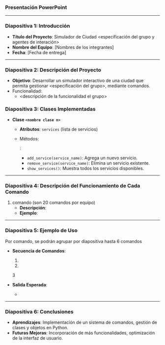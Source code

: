 ### Presentación PowerPoint

------

### Diapositiva 1: Introducción

- **Título del Proyecto**: Simulador de Ciudad <especificación del grupo y agentes de interación>
- **Nombre del Equipo**: [Nombres de los integrantes]
- **Fecha**: [Fecha de entrega]

------

### Diapositiva 2: Descripción del Proyecto

- **Objetivo**: Desarrollar un simulador interactivo de una ciudad que permita gestionar <especificación del grupo>, mediante comandos.
- Funcionalidad:
  - <descripción de la funcionalidad el grupo>

### Diapositiva 3: Clases Implementadas

- **Clase `<nombre clase n>`**

  - **Atributos**: `services` (lista de servicios)

  - Métodos:

    :

    - `add_service(service_name)`: Agrega un nuevo servicio.
    - `remove_service(service_name)`: Elimina un servicio existente.
    - `show_services()`: Muestra todos los servicios disponibles.

------

### Diapositiva 4: Descripción del Funcionamiento de Cada Comando

1. comando (son 20 comandos por equipo)
   - **Descripción**: 
   - **Ejemplo**: 

------

### Diapositiva 5: Ejemplo de Uso 

Por comando, se podrán agrupar por diapositiva hasta 6 comandos

- **Secuencia de Comandos**:

  1.

  2.

  3

- **Salida Esperada**:

  - 

------

### Diapositiva 6: Conclusiones

- **Aprendizajes**: Implementación de un sistema de comandos, gestión de clases y objetos en Python.
- **Futuras Mejoras**: Incorporación de más funcionalidades, optimización de la interfaz de usuario.